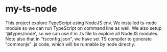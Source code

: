 # my-ts-node

This project explore TypeScript using NodeJS env. We installed ts-node module so we can run TypeScript
on command line as well. We also setup '@types/node', so we can use it in .ts file to explore all NodeJS
modules. Note also that in "tsconfig.json", we have set TS compiler to generate "commonjs" .js code, which
will be runnable by node directly.
